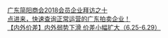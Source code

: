   
[广东简阳商会2018会员企业拜访之十](http://www.dianyue.me/archives/554/cpwfg9gcl86eyxxz/)  
[点进来，快速查询正常运营的广东拍卖企业！](http://www.dianyue.me/archives/998/2mns99hopur3esrq/)  
[【内外价差】内外弱势下滑 价差小幅扩大（6.25-6.29）](http://www.dianyue.me/archives/998/v95cwsadbqmd3xvm/)